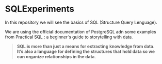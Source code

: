 # SQLExperiments
In this repository we will see the basics of SQL (Structure Query Lenguage).

We are using the official documentation of PostgreSQL adn some examples from Practical SQL : a beginner's guide to storytelling with data.


> __SQL is more than just a means for extracting knowledge from data. It’s also a language for defining the structures that hold data so we can organize relationships in the data__.
